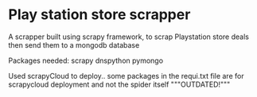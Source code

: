 # Play station store scrapper
A scrapper built using scrapy framework, to scrap Playstation store deals then send them to a mongodb database

Packages needed:
scrapy
dnspython
pymongo

Used scrapyCloud to deploy.. some packages in the requi.txt file are for scrapycloud deployment and not the spider itself
"""OUTDATED!"""
